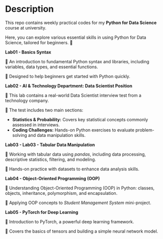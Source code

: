 # Description

This repo contains weekly practical codes for my **Python for Data Science** course at university.

Here, you can explore various essential skills in using Python for Data Science, tailored for beginners. 🚀

**Lab01 - Basics Syntax**

🔸 An introduction to fundamental Python syntax and libraries, including variables, data types, and essential functions.

🔸 Designed to help beginners get started with Python quickly.

**Lab02 - AI & Technology Department: Data Scientist Position**

🔸 This lab contains a real-world Data Scientist interview test from a technology company.

🔸 The test includes two main sections:

- **Statistics & Probability:** Covers key statistical concepts commonly assessed in interviews.
- **Coding Challenges:** Hands-on Python exercises to evaluate problem-solving and data manipulation skills.

**Lab03 - Lab03 - Tabular Data Manipulation**

🔸 Working with tabular data using _pandas_, including data processing, descriptive statistics, filtering, and modeling.

🔸 Hands-on practice with datasets to enhance data analysis skills.

**Lab04 - Object-Oriented Programming (OOP)**

🔸 Understanding Object-Oriented Programming (OOP) in Python: classes, objects, inheritance, polymorphism, and encapsulation.

🔸 Applying OOP concepts to _Student Management System_ mini-project.

**Lab05 - PyTorch for Deep Learning**

🔸 Introduction to PyTorch, a powerful deep learning framework.

🔸 Covers the basics of tensors and building a simple neural network model.

